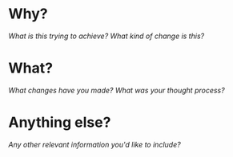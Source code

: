 # Why?
_What is this trying to achieve?  What kind of change is this?_

# What?
_What changes have you made? What was your thought process?_

# Anything else?
_Any other relevant information you'd like to include?_
